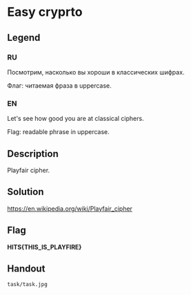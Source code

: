 # Easy cryprto

## Legend

### RU

Посмотрим, насколько вы хороши в классических шифрах.

Флаг: читаемая фраза в uppercase.

### EN 

Let's see how good you are at classical ciphers.

Flag: readable phrase in uppercase.

## Description

Playfair cipher.

## Solution

https://en.wikipedia.org/wiki/Playfair_cipher

## Flag

**HITS{THIS_IS_PLAYFIRE}**

## Handout

```task/task.jpg```
